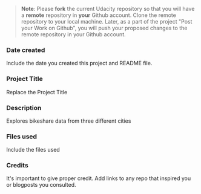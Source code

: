 >**Note**: Please **fork** the current Udacity repository so that you will have a **remote** repository in **your** Github account. Clone the remote repository to your local machine. Later, as a part of the project "Post your Work on Github", you will push your proposed changes to the remote repository in your Github account.

### Date created
Include the date you created this project and README file.

### Project Title
Replace the Project Title

### Description
Explores bikeshare data from three different cities

### Files used
Include the files used

### Credits
It's important to give proper credit. Add links to any repo that inspired you or blogposts you consulted.

